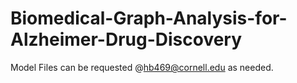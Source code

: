 # Biomedical-Graph-Analysis-for-Alzheimer-Drug-Discovery

Model Files can be requested @hb469@cornell.edu as needed. 
